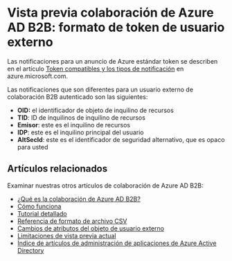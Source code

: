<properties
   pageTitle="Formato de token de usuario externo para la vista previa de colaboración de Azure Active Directory B2B | Microsoft Azure"
   description="Azure Active B2B de directorio es compatible con las relaciones de su compañía habilitando socios empresariales de forma selectiva tengan acceso a sus aplicaciones corporativas"
   services="active-directory"
   documentationCenter=""
   authors="viv-liu"
   manager="cliffdi"
   editor=""
   tags=""/>

<tags
   ms.service="active-directory"
   ms.devlang="NA"
   ms.topic="article"
   ms.tgt_pltfrm="NA"
   ms.workload="na"
   ms.date="05/09/2016"
   ms.author="viviali"/>

# <a name="azure-ad-b2b-collaboration-preview-external-user-token-format"></a>Vista previa colaboración de Azure AD B2B: formato de token de usuario externo

Las notificaciones para un anuncio de Azure estándar token se describen en el artículo [Token compatibles y los tipos de notificación](active-directory-token-and-claims.md) en azure.microsoft.com.

Las notificaciones que son diferentes para un usuario externo de colaboración B2B autenticado son las siguientes:<br/>
- **OID:** el identificador de objeto de inquilino de recursos<br/>
- **TID**: ID de inquilinos de inquilino de recursos<br/>
- **Emisor**: este es el inquilino de recursos<br/>
- **IDP**: este es el inquilino principal del usuario<br/>
- **AltSecId**: este es el identificador de seguridad alternativo, que es opaco para usted<br/>

## <a name="related-articles"></a>Artículos relacionados
Examinar nuestras otros artículos de colaboración de Azure AD B2B:

- [¿Qué es la colaboración de Azure AD B2B?](active-directory-b2b-what-is-azure-ad-b2b.md)
- [Cómo funciona](active-directory-b2b-how-it-works.md)
- [Tutorial detallado](active-directory-b2b-detailed-walkthrough.md)
- [Referencia de formato de archivo CSV](active-directory-b2b-references-csv-file-format.md)
- [Cambios de atributos del objeto de usuario externo](active-directory-b2b-references-external-user-object-attribute-changes.md)
- [Limitaciones de vista previa actual](active-directory-b2b-current-preview-limitations.md)
- [Índice de artículos de administración de aplicaciones de Azure Active Directory](active-directory-apps-index.md)
